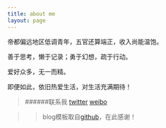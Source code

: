 ```yaml
---
title: about me
layout: page
---
```


帝都偏远地区低调青年，五官还算端正，收入尚能温饱。

善于思考，懒于记录；勇于幻想，疏于行动。

爱好众多，无一而精。

即便如此，依旧热爱生活，对生活充满期待！

>######联系我
>[twitter](https://twitter.com/TheodoerLiu)    [weibo](http://weibo.com/sjcnh)


>> blog模板取自[github](https://github.com/hhuai)，在此感谢！
